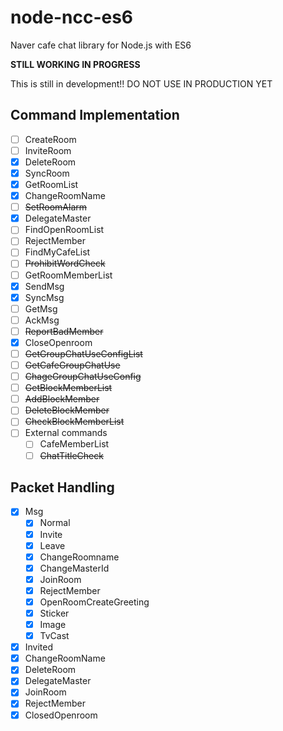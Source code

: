 # node-ncc-es6
Naver cafe chat library for Node.js with ES6

**STILL WORKING IN PROGRESS**

This is still in development!! DO NOT USE IN PRODUCTION YET

## Command Implementation
- [ ] CreateRoom
- [ ] InviteRoom
- [x] DeleteRoom
- [x] SyncRoom
- [x] GetRoomList
- [x] ChangeRoomName
- [ ] ~~SetRoomAlarm~~
- [x] DelegateMaster
- [ ] FindOpenRoomList
- [ ] RejectMember
- [ ] FindMyCafeList
- [ ] ~~ProhibitWordCheck~~
- [ ] GetRoomMemberList
- [x] SendMsg
- [x] SyncMsg
- [ ] GetMsg
- [ ] AckMsg
- [ ] ~~ReportBadMember~~
- [x] CloseOpenroom
- [ ] ~~GetGroupChatUseConfigList~~
- [ ] ~~GetCafeGroupChatUse~~
- [ ] ~~ChageGroupChatUseConfig~~
- [ ] ~~GetBlockMemberList~~
- [ ] ~~AddBlockMember~~
- [ ] ~~DeleteBlockMember~~
- [ ] ~~CheckBlockMemberList~~
- [ ] External commands
  - [ ] CafeMemberList
  - [ ] ~~ChatTitleCheck~~

## Packet Handling
- [x] Msg
  - [x] Normal
  - [x] Invite
  - [x] Leave
  - [x] ChangeRoomname
  - [x] ChangeMasterId
  - [x] JoinRoom
  - [x] RejectMember
  - [x] OpenRoomCreateGreeting
  - [x] Sticker
  - [x] Image
  - [x] TvCast
- [x] Invited
- [x] ChangeRoomName
- [x] DeleteRoom
- [x] DelegateMaster
- [x] JoinRoom
- [x] RejectMember
- [x] ClosedOpenroom
